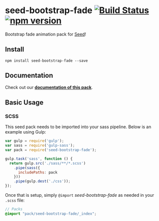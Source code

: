 # seed-bootstrap-fade [![Build Status](https://travis-ci.org/helpscout/seed-bootstrap-fade.svg?branch=master)](https://travis-ci.org/helpscout/seed-bootstrap-fade) [![npm version](https://badge.fury.io/js/seed-bootstrap-fade.svg)](https://badge.fury.io/js/seed-bootstrap-fade)

Bootstrap fade animation pack for [Seed](https://github.com/helpscout/seed)!

## Install
```
npm install seed-bootstrap-fade --save
```

## Documentation

Check out our **[documentation of this pack](http://developer.helpscout.net/seed/packs/seed-bootstrap-fade/)**.


## Basic Usage

### SCSS
This seed pack needs to be imported into your sass pipeline. Below is an example using Gulp:


```javascript
var gulp = require('gulp');
var sass = require('gulp-sass');
var pack = require('seed-bootstrap-fade');

gulp.task('sass', function () {
  return gulp.src('./sass/**/*.scss')
    .pipe(sass({
      includePaths: pack
    }))
    .pipe(gulp.dest('./css'));
});
```

Once that is setup, simply `@import` *seed-bootstrap-fade* as needed in your `.scss` file:

```scss
// Packs
@import "pack/seed-bootstrap-fade/_index";
```

